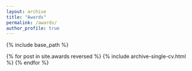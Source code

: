 ```yaml
---
layout: archive
title: "Awards"
permalink: /awards/
author_profile: true
---
```



{% include base_path %}

{% for post in site.awards reversed %}
  {% include archive-single-cv.html %}
{% endfor %}